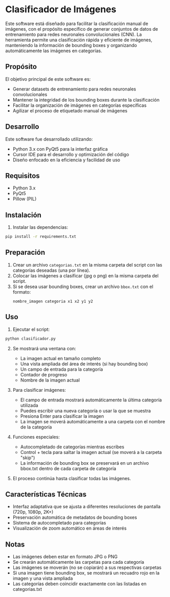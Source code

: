 # Clasificador de Imágenes

Este software está diseñado para facilitar la clasificación manual de imágenes, con el propósito específico de generar conjuntos de datos de entrenamiento para redes neuronales convolucionales (CNN). La herramienta permite una clasificación rápida y eficiente de imágenes, manteniendo la información de bounding boxes y organizando automáticamente las imágenes en categorías.

## Propósito

El objetivo principal de este software es:
- Generar datasets de entrenamiento para redes neuronales convolucionales
- Mantener la integridad de los bounding boxes durante la clasificación
- Facilitar la organización de imágenes en categorías específicas
- Agilizar el proceso de etiquetado manual de imágenes

## Desarrollo

Este software fue desarrollado utilizando:
- Python 3.x con PyQt5 para la interfaz gráfica
- Cursor IDE para el desarrollo y optimización del código
- Diseño enfocado en la eficiencia y facilidad de uso

## Requisitos

- Python 3.x
- PyQt5
- Pillow (PIL)

## Instalación

1. Instalar las dependencias:
```bash
pip install -r requirements.txt
```

## Preparación

1. Crear un archivo `categorias.txt` en la misma carpeta del script con las categorías deseadas (una por línea).
2. Colocar las imágenes a clasificar (jpg o png) en la misma carpeta del script.
3. Si se desea usar bounding boxes, crear un archivo `bbox.txt` con el formato:
   ```
   nombre_imagen categoria x1 x2 y1 y2
   ```

## Uso

1. Ejecutar el script:
```bash
python clasificador.py
```

2. Se mostrará una ventana con:
   - La imagen actual en tamaño completo
   - Una vista ampliada del área de interés (si hay bounding box)
   - Un campo de entrada para la categoría
   - Contador de progreso
   - Nombre de la imagen actual

3. Para clasificar imágenes:
   - El campo de entrada mostrará automáticamente la última categoría utilizada
   - Puedes escribir una nueva categoría o usar la que se muestra
   - Presiona Enter para clasificar la imagen
   - La imagen se moverá automáticamente a una carpeta con el nombre de la categoría

4. Funciones especiales:
   - Autocompletado de categorías mientras escribes
   - Control + tecla para saltar la imagen actual (se moverá a la carpeta "skip")
   - La información de bounding box se preservará en un archivo bbox.txt dentro de cada carpeta de categoría

5. El proceso continúa hasta clasificar todas las imágenes.

## Características Técnicas

- Interfaz adaptativa que se ajusta a diferentes resoluciones de pantalla (720p, 1080p, 2K+)
- Preservación automática de metadatos de bounding boxes
- Sistema de autocompletado para categorías
- Visualización de zoom automático en áreas de interés

## Notas

- Las imágenes deben estar en formato JPG o PNG
- Se crearán automáticamente las carpetas para cada categoría
- Las imágenes se moverán (no se copiarán) a sus respectivas carpetas
- Si una imagen tiene bounding box, se mostrará un recuadro rojo en la imagen y una vista ampliada
- Las categorías deben coincidir exactamente con las listadas en categorias.txt 